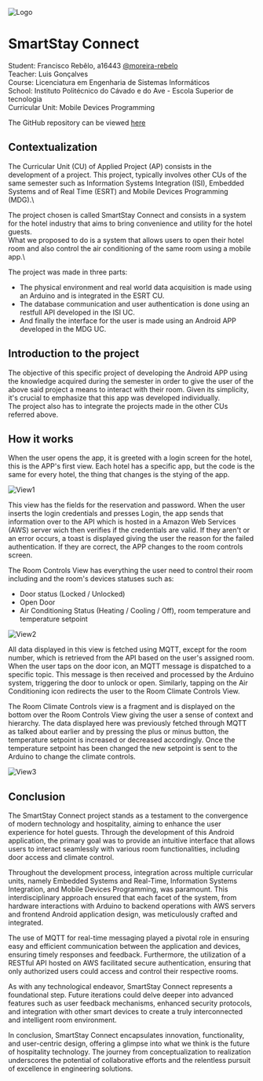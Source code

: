 
![Logo](./logo.png)

# SmartStay Connect

Student: Francisco Rebêlo, a16443 [@moreira-rebelo](https://www.github.com/moreira-rebelo)\
Teacher: Luis Gonçalves\
Course: Licenciatura em Engenharia de Sistemas Informáticos\
School: Instituto Politécnico do Cávado e do Ave - Escola Superior de tecnologia\
Curricular Unit: Mobile Devices Programming

The GitHub repository can be viewed [here](https://github.com/moreira-rebelo/ProjetoAplicadoG09)




## Contextualization

The Curricular Unit (CU) of Applied Project (AP) consists in the development of a project.
This project, typically involves other CUs of the same semester such as Information Systems Integration (ISI), Embedded Systems and of Real Time (ESRT) and Mobile Devices Programming (MDG).\

The project chosen is called SmartStay Connect and consists in a system for the hotel industry that aims to bring convenience and utility for the hotel guests.\
What we proposed to do is a system that allows users to open their hotel room and also control the air conditioning of the same room using a mobile app.\

The project was made in three parts:
- The physical environment and real world data acquisition is made using an Arduino and is integrated in the ESRT CU.
- The database communication and user authentication is done using an restfull API developed in the ISI UC.
- And finally the interface for the user is made using an Android APP developed in the MDG UC.
## Introduction to the project

The objective of this specific project of developing the Android APP using the knowledge acquired during the semester in order to give the user of the above said project a means to interact with their room. Given its simplicity, it's crucial to emphasize that this app was developed individually.\
The project also has to integrate the projects made in the other CUs referred above.
## How it works

When the user opens the app, it is greeted with a login screen for the hotel, this is the APP's first view. Each hotel has a specific app, but the code is the same for every hotel, the thing that changes is the stying of the app.

 ![View1](./View1.png)

This view has the fields for the reservation and password. When the user inserts the login credentials and presses Login, the app sends that information over to the API which is hosted in a Amazon Web Services (AWS) server wich then verifies if the credentials are valid. If they aren't or an error occurs, a toast is displayed giving the user the reason for the failed authentication. If they are correct, the APP changes to the room controls screen.

The Room Controls View has everything the user need to control their room including and the room's devices statuses such as:
- Door status (Locked / Unlocked)
- Open Door
- Air Conditioning Status (Heating / Cooling / Off), room temperature and temperature setpoint

![View2](./View2.png)

All data displayed in this view is fetched using MQTT, except for the room number, which is retrieved from the API based on the user's assigned room. When the user taps on the door icon, an MQTT message is dispatched to a specific topic. This message is then received and processed by the Arduino system, triggering the door to unlock or open. Similarly, tapping on the Air Conditioning icon redirects the user to the Room Climate Controls View.

The Room Climate Controls view is a fragment and is displayed on the bottom over the Room Controls View giving the user a sense of context and hierarchy. The data displayed here was previously fetched through MQTT as talked about earlier and by pressing the plus or minus button, the temperature setpoint is increased or decreased accordingly. Once the temperature setpoint has been changed the new setpoint is sent to the Arduino to change the climate controls.

![View3](./View3.png)
## Conclusion

The SmartStay Connect project stands as a testament to the convergence of modern technology and hospitality, aiming to enhance the user experience for hotel guests. Through the development of this Android application, the primary goal was to provide an intuitive interface that allows users to interact seamlessly with various room functionalities, including door access and climate control.

Throughout the development process, integration across multiple curricular units, namely Embedded Systems and Real-Time, Information Systems Integration, and Mobile Devices Programming, was paramount. This interdisciplinary approach ensured that each facet of the system, from hardware interactions with Arduino to backend operations with AWS servers and frontend Android application design, was meticulously crafted and integrated.

The use of MQTT for real-time messaging played a pivotal role in ensuring easy and efficient communication between the application and devices, ensuring timely responses and feedback. Furthermore, the utilization of a RESTful API hosted on AWS facilitated secure authentication, ensuring that only authorized users could access and control their respective rooms.

As with any technological endeavor, SmartStay Connect represents a foundational step. Future iterations could delve deeper into advanced features such as user feedback mechanisms, enhanced security protocols, and integration with other smart devices to create a truly interconnected and intelligent room environment.

In conclusion, SmartStay Connect encapsulates innovation, functionality, and user-centric design, offering a glimpse into what we think is the future of hospitality technology. The journey from conceptualization to realization underscores the potential of collaborative efforts and the relentless pursuit of excellence in engineering solutions.